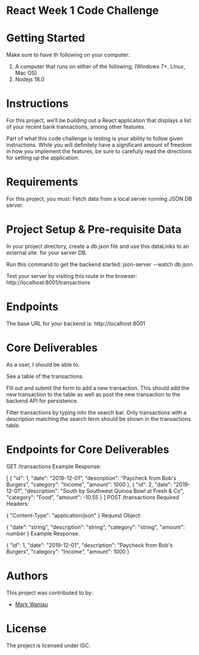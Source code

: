 # React Week 1 Code Challenge

# Getting Started

Make sure to have th following on your computer:
1. A computer that runs on either of the following; (Windows 7+, Linux, Mac OS)
2. Nodejs 18.0

# Instructions
For this project, we’ll be building out a React application that displays a list of your recent bank transactions, among other features.

Part of what this code challenge is testing is your ability to follow given instructions. While you will definitely have a significant amount of freedom in how you implement the features, be sure to carefully read the directions for setting up the application.

# Requirements
For this project, you must:
Fetch data from a local server running JSON DB server.

# Project Setup & Pre-requisite Data
In your project directory, create a db.json file and use this dataLinks to an external site. for your server DB.

Run this command to get the backend started:
json-server --watch db.json

Test your server by visiting this route in the browser:
http://localhost:8001/transactions


# Endpoints
The base URL for your backend is: http://localhost:8001

# Core Deliverables
As a user, I should be able to:

See a table of the transactions.

Fill out and submit the form to add a new transaction. This should add the new transaction to the table as well as post the new transaction to the backend API for persistence.

Filter transactions by typing into the search bar. Only transactions with a description matching the search term should be shown in the transactions table.

# Endpoints for Core Deliverables
GET /transactions
Example Response:

[
  {
    "id": 1,
    "date": "2019-12-01",
    "description": "Paycheck from Bob's Burgers",
    "category": "Income",
    "amount": 1000
  },
  {
    "id": 2,
    "date": "2019-12-01",
    "description": "South by Southwest Quinoa Bowl at Fresh & Co",
    "category": "Food",
    "amount": -10.55
  }
]
POST /transactions
Required Headers:

{
  "Content-Type": "application/json"
}
Request Object:

{
  "date": "string",
  "description": "string",
  "category": "string",
  "amount": number
}
Example Response:

{
  "id": 1,
  "date": "2019-12-01",
  "description": "Paycheck from Bob's Burgers",
  "category": "Income",
  "amount": 1000
}


# Authors
This project was contributed to by:
- [Mark Wanjau](https://github.com/Afrikan-Son)

# License
The project is licensed under ISC.